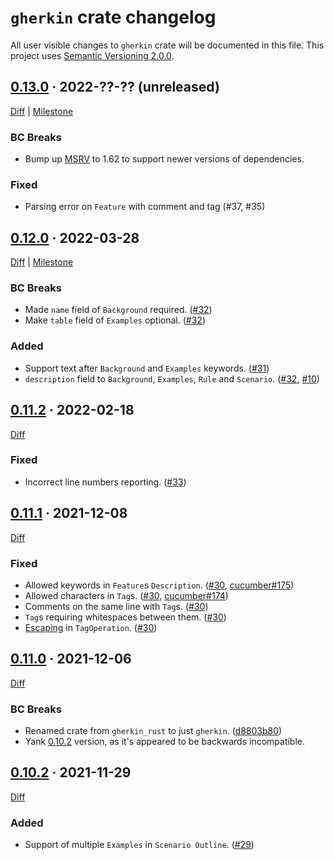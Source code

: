 `gherkin` crate changelog
=========================

All user visible changes to `gherkin` crate will be documented in this file. This project uses [Semantic Versioning 2.0.0].




## [0.13.0] · 2022-??-?? (unreleased)
[0.13.0]: /../../tree/v0.13.0

[Diff](/../../compare/v0.12.0...v0.13.0) | [Milestone](/../../milestone/4)

### BC Breaks

- Bump up [MSRV] to 1.62 to support newer versions of dependencies.

### Fixed

- Parsing error on `Feature` with comment and tag (#37, #35)

[#35]: /../../issues/35
[#37]: /../../pull/37




## [0.12.0] · 2022-03-28
[0.12.0]: /../../tree/v0.12.0

[Diff](/../../compare/v0.11.2...v0.12.0) | [Milestone](/../../milestone/2)

### BC Breaks

- Made `name` field of `Background` required. ([#32])
- Make `table` field of `Examples` optional. ([#32])

### Added

- Support text after `Background` and `Examples` keywords. ([#31])
- `description` field to `Background`, `Examples`, `Rule` and `Scenario`. ([#32], [#10])

[#10]: /../../issues/10
[#31]: /../../pull/31
[#32]: /../../pull/32




## [0.11.2] · 2022-02-18
[0.11.2]: /../../tree/v0.11.2

[Diff](/../../compare/v0.11.1...v0.11.2)

### Fixed

- Incorrect line numbers reporting. ([#33])

[#33]: /../../pull/33




## [0.11.1] · 2021-12-08
[0.11.1]: /../../tree/v0.11.1

[Diff](/../../compare/v0.11.0...v0.11.1)

### Fixed

- Allowed keywords in `Feature`s `Description`. ([#30], [cucumber#175])
- Allowed characters in `Tag`s. ([#30], [cucumber#174])
- Comments on the same line with `Tag`s. ([#30])
- `Tag`s requiring whitespaces between them. ([#30])
- [Escaping][0111-1] in `TagOperation`. ([#30])

[#30]: /../../pull/30
[cucumber#174]: https://github.com/cucumber-rs/cucumber/issues/174
[cucumber#175]: https://github.com/cucumber-rs/cucumber/issues/175
[0111-1]: https://github.com/cucumber/tag-expressions/tree/6f444830b23bd8e0c5a2617cd51b91bc2e05adde#escaping




## [0.11.0] · 2021-12-06
[0.11.0]: /../../tree/v0.11.0

[Diff](/../../compare/v0.10.2...v0.11.0)

### BC Breaks

- Renamed crate from `gherkin_rust` to just `gherkin`. ([d8803b80])
- Yank [0.10.2] version, as it's appeared to be backwards incompatible.

[d8803b80]: /../../commit/d8803b808eb5bd2684b9dc7c868a9637a0398100




## [0.10.2] · 2021-11-29
[0.10.2]: /../../tree/v0.10.2

[Diff](/../../compare/v0.10.1...v0.10.2)

### Added

- Support of multiple `Examples` in `Scenario Outline`. ([#29])

[#29]: /../../pull/29




[MSRV]: https://doc.rust-lang.org/cargo/reference/manifest.html#the-rust-version-field
[Semantic Versioning 2.0.0]: https://semver.org
